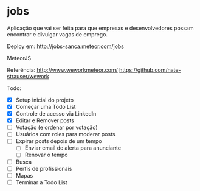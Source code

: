 # jobs

Aplicação que vai ser feita  para que empresas e desenvolvedores possam encontrar e divulgar vagas de emprego.

Deploy em: http://jobs-sanca.meteor.com/jobs

MeteorJS

Referência:
http://www.weworkmeteor.com/
https://github.com/nate-strauser/wework

Todo:
- [x] Setup inicial do projeto
- [x] Começar uma Todo List
- [X] Controle de acesso via LinkedIn
- [X] Editar e Remover posts
- [ ] Votação (e ordenar por votação)
- [ ] Usuários com roles para moderar posts
- [ ] Expirar posts depois de um tempo
  - [ ] Enviar email de alerta para anunciante
  - [ ] Renovar o tempo
- [ ] Busca
- [ ] Perfis de profissionais
- [ ] Mapas
- [ ] Terminar a Todo List
